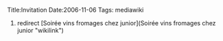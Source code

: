 Title:Invitation
Date:2006-11-06
Tags:  mediawiki

1.  redirect [Soirée vins fromages chez
    junior](Soirée vins fromages chez junior "wikilink")

